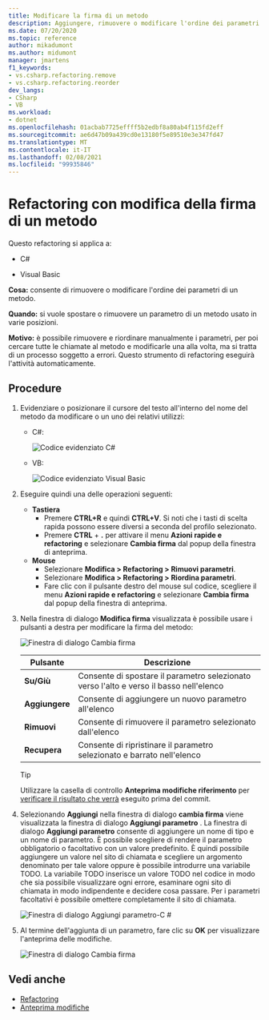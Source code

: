 ```yaml
---
title: Modificare la firma di un metodo
description: Aggiungere, rimuovere o modificare l'ordine dei parametri di un metodo. Fare clic con il pulsante destro del mouse sul metodo, scegliere Azioni rapide e refactoring e quindi Cambia firma.
ms.date: 07/20/2020
ms.topic: reference
author: mikadumont
ms.author: midumont
manager: jmartens
f1_keywords:
- vs.csharp.refactoring.remove
- vs.csharp.refactoring.reorder
dev_langs:
- CSharp
- VB
ms.workload:
- dotnet
ms.openlocfilehash: 01acbab7725effff5b2edbf8a80ab4f115fd2eff
ms.sourcegitcommit: ae6d47b09a439cd0e13180f5e89510e3e347fd47
ms.translationtype: MT
ms.contentlocale: it-IT
ms.lasthandoff: 02/08/2021
ms.locfileid: "99935846"
---
```

# <a name="change-a-method-signature-refactoring"></a>Refactoring con modifica della firma di un metodo

Questo refactoring si applica a:

- C#

- Visual Basic

**Cosa:** consente di rimuovere o modificare l'ordine dei parametri di un metodo.

**Quando:** si vuole spostare o rimuovere un parametro di un metodo usato in varie posizioni.

**Motivo:** è possibile rimuovere e riordinare manualmente i parametri, per poi cercare tutte le chiamate al metodo e modificarle una alla volta, ma si tratta di un processo soggetto a errori.  Questo strumento di refactoring eseguirà l'attività automaticamente.

## <a name="how-to"></a>Procedure

1. Evidenziare o posizionare il cursore del testo all'interno del nome del metodo da modificare o un uno dei relativi utilizzi:

   - C#:

       ![Codice evidenziato C#](media/changesignature-highlight-cs.png)

   - VB:

       ![Codice evidenziato Visual Basic](media/changesignature-highlight-vb.png)

2. Eseguire quindi una delle operazioni seguenti:

   - **Tastiera**
      - Premere **CTRL+R** e quindi **CTRL+V**.  Si noti che i tasti di scelta rapida possono essere diversi a seconda del profilo selezionato.
      - Premere **CTRL** + **.** per attivare il menu **Azioni rapide e refactoring** e selezionare **Cambia firma** dal popup della finestra di anteprima.
   - **Mouse**
      - Selezionare **Modifica > Refactoring > Rimuovi parametri**.
      - Selezionare **Modifica > Refactoring > Riordina parametri**.
      - Fare clic con il pulsante destro del mouse sul codice, scegliere il menu **Azioni rapide e refactoring** e selezionare **Cambia firma** dal popup della finestra di anteprima.

3. Nella finestra di dialogo **Modifica firma** visualizzata è possibile usare i pulsanti a destra per modificare la firma del metodo:

   ![Finestra di dialogo Cambia firma](media/change-signature.png)

   | Pulsante | Descrizione
   | ------ | ---
   | **Su/Giù** | Consente di spostare il parametro selezionato verso l'alto e verso il basso nell'elenco
   | **Aggiungere** | Consente di aggiungere un nuovo parametro all'elenco
   | **Rimuovi** | Consente di rimuovere il parametro selezionato dall'elenco
   | **Recupera** | Consente di ripristinare il parametro selezionato e barrato nell'elenco

   > [!TIP]
   > Utilizzare la casella di controllo **Anteprima modifiche riferimento** per [verificare il risultato che verrà](../../ide/preview-changes.md) eseguito prima del commit.

4. Selezionando **Aggiungi** nella finestra di dialogo **cambia firma** viene visualizzata la finestra di dialogo **Aggiungi parametro** . La finestra di dialogo **Aggiungi parametro** consente di aggiungere un nome di tipo e un nome di parametro. È possibile scegliere di rendere il parametro obbligatorio o facoltativo con un valore predefinito. È quindi possibile aggiungere un valore nel sito di chiamata e scegliere un argomento denominato per tale valore oppure è possibile introdurre una variabile TODO. La variabile TODO inserisce un valore TODO nel codice in modo che sia possibile visualizzare ogni errore, esaminare ogni sito di chiamata in modo indipendente e decidere cosa passare. Per i parametri facoltativi è possibile omettere completamente il sito di chiamata.

    ![Finestra di dialogo Aggiungi parametro-C #](media/add-parameter-dialog.png)

5. Al termine dell'aggiunta di un parametro, fare clic su **OK** per visualizzare l'anteprima delle modifiche.

    ![Finestra di dialogo Cambia firma](media/change-signature.png)

## <a name="see-also"></a>Vedi anche

- [Refactoring](../refactoring-in-visual-studio.md)
- [Anteprima modifiche](../../ide/preview-changes.md)